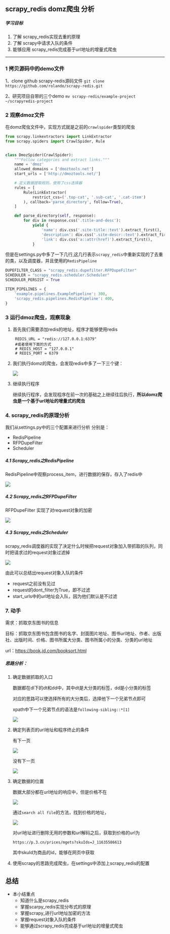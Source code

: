 ## scrapy_redis domz爬虫 分析

##### 学习目标

1. 了解 scrapy_redis实现去重的原理
2. 了解 scrapy中请求入队的条件
3. 能够应用 scrapy_redis完成基于url地址的增量式爬虫

------

### 1 拷贝源码中的demo文件

1、clone github scrapy-redis源码文件 `git clone https://github.com/rolando/scrapy-redis.git` 

2、研究项目自带的三个demo `mv scrapy-redis/example-project ~/scrapyredis-project`

### 2 观察dmoz文件

在domz爬虫文件中，实现方式就是之前的`crawlspider`类型的爬虫

```python
from scrapy.linkextractors import LinkExtractor
from scrapy.spiders import CrawlSpider, Rule


class DmozSpider(CrawlSpider):
    """Follow categories and extract links."""
    name = 'dmoz'
    allowed_domains = ['dmoztools.net']
    start_urls = ['http://dmoztools.net/']

    # 定义数据提取规则，使用了css选择器
    rules = [
        Rule(LinkExtractor(
            restrict_css=('.top-cat', '.sub-cat', '.cat-item')
        ), callback='parse_directory', follow=True),
    ]

    def parse_directory(self, response):
        for div in response.css('.title-and-desc'):
            yield {
                'name': div.css('.site-title::text').extract_first(),
                'description': div.css('.site-descr::text').extract_first().strip(),
                'link': div.css('a::attr(href)').extract_first(),
            }
```

但是在settings.py中多了一下几行,这几行表示`scrapy_redis`中重新实现的了去重的类，以及调度器，并且使用的`RedisPipeline`

```python
DUPEFILTER_CLASS = "scrapy_redis.dupefilter.RFPDupeFilter"
SCHEDULER = "scrapy_redis.scheduler.Scheduler"
SCHEDULER_PERSIST = True

ITEM_PIPELINES = {
    'example.pipelines.ExamplePipeline': 300,
    'scrapy_redis.pipelines.RedisPipeline': 400,
}
```

### 3 运行dmoz爬虫，观察现象

1. 首先我们需要添加redis的地址，程序才能够使用redis

   ```
    REDIS_URL = "redis://127.0.0.1:6379"
    #或者使用下面的方式
    # REDIS_HOST = "127.0.0.1"
    # REDIS_PORT = 6379
   ```

2. 我们执行domz的爬虫，会发现redis中多了一下三个键：

   <img src="../img/domz运行现象.png"></img>

3. 继续执行程序

   继续执行程序，会发现程序在前一次的基础之上继续往后执行，**所以domz爬虫是一个基于url地址的增量式的爬虫**

### 4. scrapy_redis的原理分析

我们从settings.py中的三个配置来进行分析 分别是：

- RedisPipeline
- RFPDupeFilter
- Scheduler

##### 4.1 Scrapy_redis之RedisPipeline

RedisPipeline中观察process_item，进行数据的保存，存入了redis中

<img src="../img/redis_pipeline.png"></img>

##### 4.2 Scrapy_redis之RFPDupeFilter

RFPDupeFilter 实现了对request对象的加密

<img src="../img/RFP.png"></img>

##### 4.3 Scrapy_redis之Scheduler

scrapy_redis调度器的实现了决定什么时候把request对象加入带抓取的队列，同时把请求过的request对象过滤掉

<img src="../img/scheduler.png"></img>

由此可以总结出request对象入队的条件

- request之前没有见过
- request的dont_filter为True，即不过滤
- start_urls中的url地址会入队，因为他们默认是不过滤

### 7. 动手

需求：抓取京东图书的信息

目标：抓取京东图书包含图书的名字、封面图片地址、图书url地址、作者、出版社、出版时间、价格、图书所属大分类、图书所属小的分类、分类的url地址

url：https://book.jd.com/booksort.html

##### 思路分析：

1. 确定数据抓取的入口

   数据都在dl下的dt和dd中，其中dt是大分类的标签，dd是小分类的标签

   对应的思路可以使选择所有的大分类后，选择他下一个兄弟节点即可

   xpath中下一个兄弟节点的语法是`following-sibling::*[1]`

   <img src="../img/京东数据抓取的入口.png"></img>

2. 确定列表页的url地址和程序终止的条件

   有下一页

   <img src="../img/京东有下一页.png"></img>

   没有下一页

   <img src="../img/京东没有下一页.png"></img>

3. 确定数据的位置

   数据大部分都在url地址的响应中，但是价格不在

   <img src="../img/京东列表页数据的位置.png"></img>

   通过`search all file`的方法，找到价格的地址，

   <img src="../img/京东数据的位置.png"></img>

   对url地址进行删除无用的参数和url解码之后，获取到价格的url为

   `https://p.3.cn/prices/mgets?skuIds=J_11635586613`

   其中skuId为商品的id，能够在网页中获取

4. 使用scrapy的思路完成爬虫，在settings中添加上scrapy_redis的配置

## 总结

- 本小结重点
  - 知道什么是scrapy_redis
  - 掌握scarpy_redis实现分布式的原理
  - 掌握scrapy_进行url地址加密的方法
  - 掌握request对象入队的条件
  - 能够通过scrapy_redis完成基于url地址的增量式爬虫
